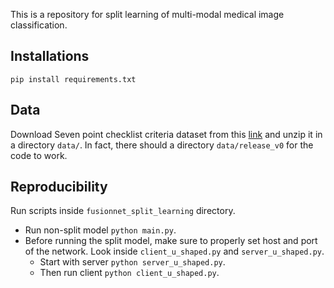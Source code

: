 This is a repository for split learning of multi-modal medical image classification. 

## Installations
`pip install requirements.txt`


## Data
Download Seven point checklist criteria dataset from this [link](https://derm.cs.sfu.ca/Welcome.html) and unzip it in a directory `data/`. In fact, there should a directory `data/release_v0` for the code to work.


## Reproducibility
Run scripts inside `fusionnet_split_learning` directory.
- Run non-split model `python main.py`.
- Before running the split model, make sure to properly set host and port of the network. Look inside `client_u_shaped.py` and `server_u_shaped.py`.
    - Start with server `python server_u_shaped.py`.
    - Then run client `python client_u_shaped.py`.


